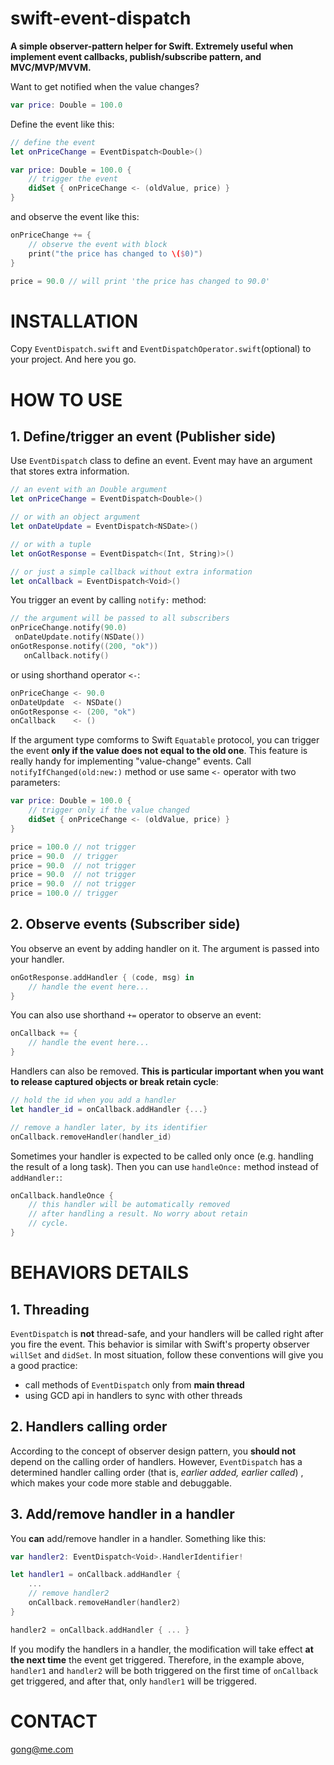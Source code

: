 # swift-event-dispatch
**A simple observer-pattern helper for Swift. Extremely useful when implement event callbacks, publish/subscribe pattern, and MVC/MVP/MVVM.**

Want to get notified when the value changes?

```swift
var price: Double = 100.0
```

Define the event like this:

```swift
// define the event
let onPriceChange = EventDispatch<Double>()

var price: Double = 100.0 {
    // trigger the event
    didSet { onPriceChange <- (oldValue, price) }
}
```

and observe the event like this:

```swift
onPriceChange += {
    // observe the event with block
    print("the price has changed to \($0)")
}

price = 90.0 // will print 'the price has changed to 90.0'
```

# INSTALLATION

Copy `EventDispatch.swift` and `EventDispatchOperator.swift`(optional) to your project. And here you go.

# HOW TO USE

## 1. Define/trigger an event (Publisher side)

Use `EventDispatch` class to define an event. Event may have an argument that stores extra information.

```swift
// an event with an Double argument
let onPriceChange = EventDispatch<Double>()

// or with an object argument
let onDateUpdate = EventDispatch<NSDate>()

// or with a tuple
let onGotResponse = EventDispatch<(Int, String)>()

// or just a simple callback without extra information
let onCallback = EventDispatch<Void>()

```

You trigger an event by calling `notify:` method:

```swift
// the argument will be passed to all subscribers
onPriceChange.notify(90.0)
 onDateUpdate.notify(NSDate())
onGotResponse.notify((200, "ok"))
   onCallback.notify()
```

or using shorthand operator `<-`:

```swift
onPriceChange <- 90.0
onDateUpdate  <- NSDate()
onGotResponse <- (200, "ok")
onCallback    <- ()
```

If the argument type comforms to Swift `Equatable` protocol, you can trigger the event **only if the value does not equal to the old one**. This feature is really handy for implementing "value-change" events. Call `notifyIfChanged(old:new:)` method or use same `<-` operator with two parameters:

```swift
var price: Double = 100.0 {
    // trigger only if the value changed
    didSet { onPriceChange <- (oldValue, price) }
}

price = 100.0 // not trigger
price = 90.0  // trigger
price = 90.0  // not trigger
price = 90.0  // not trigger
price = 90.0  // not trigger
price = 100.0 // trigger
```

## 2. Observe events (Subscriber side)

You observe an event by adding handler on it. The argument is passed into your handler.

```swift
onGotResponse.addHandler { (code, msg) in
    // handle the event here...
}
```

You can also use shorthand `+=` operator to observe an event:

```swift
onCallback += {
    // handle the event here...
}
```

Handlers can also be removed. **This is particular important when you want to release captured objects or break retain cycle**:

```swift
// hold the id when you add a handler
let handler_id = onCallback.addHandler {...}

// remove a handler later, by its identifier
onCallback.removeHandler(handler_id)
```

Sometimes your handler is expected to be called only once (e.g. handling the result of a long task). Then you can use `handleOnce:` method instead of `addHandler:`:

```swift
onCallback.handleOnce {
    // this handler will be automatically removed
    // after handling a result. No worry about retain
    // cycle.
}
```

# BEHAVIORS DETAILS

## 1. Threading

`EventDispatch` is **not** thread-safe, and your handlers will be called right after you fire the event. This behavior is similar with Swift's property observer `willSet` and `didSet`. In most situation, follow these conventions will give you a good practice:

- call methods of `EventDispatch` only from **main thread**
- using GCD api in handlers to sync with other threads

## 2. Handlers calling order

According to the concept of observer design pattern, you **should not** depend on the calling order of handlers. However, `EventDispatch` has a determined handler calling order (that is, *earlier added, earlier called*) , which makes your code more stable and debuggable.

## 3. Add/remove handler in a handler

You **can** add/remove handler in a handler. Something like this:

```swift
var handler2: EventDispatch<Void>.HandlerIdentifier!

let handler1 = onCallback.addHandler {
    ...
    // remove handler2
    onCallback.removeHandler(handler2)
}

handler2 = onCallback.addHandler { ... }
```

If you modify the handlers in a handler, the modification will take effect **at the next time** the event get triggered. Therefore, in the example above, `handler1` and `handler2` will be both triggered on the first time of `onCallback` get triggered, and after that, only `handler1` will be triggered.

# CONTACT

gong@me.com
